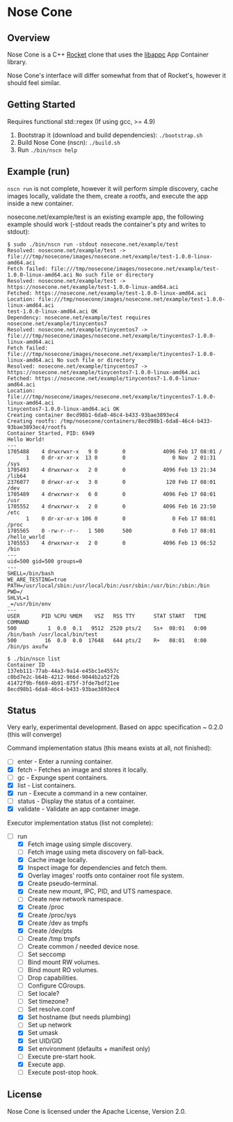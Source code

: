 # Nose Cone

## Overview

Nose Cone is a C++ [Rocket](https://github.com/coreos/rocket) clone that uses the
[libappc](https://github.com/cdaylward/libappc) App Container library.

Nose Cone's interface will differ somewhat from that of Rocket's, however it should
feel similar.

## Getting Started

Requires functional std::regex (If using gcc, >= 4.9)

1. Bootstrap it (download and build dependencies): `./bootstrap.sh`
2. Build Nose Cone (nscn): `./build.sh`
3. Run `./bin/nscn help`

## Example (run)

`nscn run` is not complete, however it will perform simple discovery, cache images
locally, validate the them, create a rootfs, and execute the app inside a new container.

nosecone.net/example/test is an existing example app, the following example should work (-stdout
reads the container's pty and writes to stdout):

```
$ sudo ./bin/nscn run -stdout nosecone.net/example/test
Resolved: nosecone.net/example/test -> file:///tmp/nosecone/images/nosecone.net/example/test-1.0.0-linux-amd64.aci
Fetch failed: file:///tmp/nosecone/images/nosecone.net/example/test-1.0.0-linux-amd64.aci No such file or directory
Resolved: nosecone.net/example/test -> https://nosecone.net/example/test-1.0.0-linux-amd64.aci
Fetched: https://nosecone.net/example/test-1.0.0-linux-amd64.aci
Location: file:///tmp/nosecone/images/nosecone.net/example/test-1.0.0-linux-amd64.aci
test-1.0.0-linux-amd64.aci OK
Dependency: nosecone.net/example/test requires nosecone.net/example/tinycentos7
Resolved: nosecone.net/example/tinycentos7 -> file:///tmp/nosecone/images/nosecone.net/example/tinycentos7-1.0.0-linux-amd64.aci
Fetch failed: file:///tmp/nosecone/images/nosecone.net/example/tinycentos7-1.0.0-linux-amd64.aci No such file or directory
Resolved: nosecone.net/example/tinycentos7 -> https://nosecone.net/example/tinycentos7-1.0.0-linux-amd64.aci
Fetched: https://nosecone.net/example/tinycentos7-1.0.0-linux-amd64.aci
Location: file:///tmp/nosecone/images/nosecone.net/example/tinycentos7-1.0.0-linux-amd64.aci
tinycentos7-1.0.0-linux-amd64.aci OK
Creating container 8ecd98b1-6da8-46c4-b433-93bae3893ec4
Creating rootfs: /tmp/nosecone/containers/8ecd98b1-6da8-46c4-b433-93bae3893ec4/rootfs
Container Started, PID: 6949
Hello World!
---
1705488    4 drwxrwxr-x   9 0        0            4096 Feb 17 08:01 /
      1    0 dr-xr-xr-x  13 0        0               0 Nov  2 01:31 /sys
1705493    4 drwxrwxr-x   2 0        0            4096 Feb 13 21:34 /lib64
2376077    0 drwxr-xr-x   3 0        0             120 Feb 17 08:01 /dev
1705489    4 drwxrwxr-x   6 0        0            4096 Feb 17 08:01 /usr
1705552    4 drwxrwxr-x   2 0        0            4096 Feb 16 23:50 /etc
      1    0 dr-xr-xr-x 106 0        0               0 Feb 17 08:01 /proc
1705565    0 -rw-r--r--   1 500      500             0 Feb 17 08:01 /hello_world
1705553    4 drwxrwxr-x   2 0        0            4096 Feb 13 06:52 /bin
---
uid=500 gid=500 groups=0
---
SHELL=/bin/bash
WE_ARE_TESTING=true
PATH=/usr/local/sbin:/usr/local/bin:/usr/sbin:/usr/bin:/sbin:/bin
PWD=/
SHLVL=1
_=/usr/bin/env
---
USER       PID %CPU %MEM    VSZ   RSS TTY      STAT START   TIME COMMAND
500          1  0.0  0.1   9512  2520 pts/2    Ss+  08:01   0:00 /bin/bash /usr/local/bin/test
500         16  0.0  0.0  17648   644 pts/2    R+   08:01   0:00 /bin/ps axufw

$ ./bin/nscn list
Container ID
137eb111-77ab-44a3-9a14-e45bc1e4557c
c0bd7e2c-b64b-4212-966d-9044b2a52f2b
41472f9b-f669-4b91-875f-3fde7bdf21ee
8ecd98b1-6da8-46c4-b433-93bae3893ec4
```

## Status

Very early, experimental development. Based on appc specification ~ 0.2.0 (this will converge)

Command implementation status (this means exists at all, not finished):
- [ ] enter    - Enter a running container.
- [x] fetch    - Fetches an image and stores it locally.
- [ ] gc       - Expunge spent containers.
- [x] list     - List containers.
- [x] run      - Execute a command in a new container.
- [ ] status   - Display the status of a container.
- [x] validate - Validate an app container image.

Executor implementation status (list not complete):

- [ ] run
    - [x] Fetch image using simple discovery.
    - [ ] Fetch image using meta discovery on fall-back.
    - [x] Cache image locally.
    - [x] Inspect image for dependencies and fetch them.
    - [x] Overlay images' rootfs onto container root file system.
    - [x] Create pseudo-terminal.
    - [x] Create new mount, IPC, PID, and UTS namespace.
    - [ ] Create new network namespace.
    - [x] Create /proc
    - [x] Create /proc/sys
    - [x] Create /dev as tmpfs
    - [x] Create /dev/pts
    - [ ] Create /tmp tmpfs
    - [ ] Create common / needed device nose.
    - [ ] Set seccomp
    - [ ] Bind mount RW volumes.
    - [ ] Bind mount RO volumes.
    - [ ] Drop capabilities.
    - [ ] Configure CGroups.
    - [ ] Set locale?
    - [ ] Set timezone?
    - [ ] Set resolve.conf
    - [x] Set hostname (but needs plumbing)
    - [ ] Set up network
    - [x] Set umask
    - [x] Set UID/GID
    - [x] Set environment (defaults + manifest only)
    - [ ] Execute pre-start hook.
    - [x] Execute app.
    - [ ] Execute post-stop hook.

## License

Nose Cone is licensed under the Apache License, Version 2.0.
